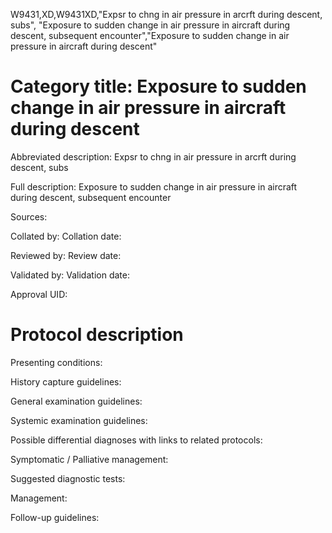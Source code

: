 W9431,XD,W9431XD,"Expsr to chng in air pressure in arcrft during descent, subs", "Exposure to sudden change in air pressure in aircraft during descent, subsequent encounter","Exposure to sudden change in air pressure in aircraft during descent"
# Category title: Exposure to sudden change in air pressure in aircraft during descent

Abbreviated description: Expsr to chng in air pressure in arcrft during descent, subs

Full description: Exposure to sudden change in air pressure in aircraft during descent, subsequent encounter

Sources:

Collated by:
Collation date:

Reviewed by:
Review date:

Validated by:
Validation date:

Approval UID:

# Protocol description

Presenting conditions:

History capture guidelines:

General examination guidelines:

Systemic examination guidelines:

Possible differential diagnoses with links to related protocols:

Symptomatic / Palliative management:

Suggested diagnostic tests:

Management:

Follow-up guidelines:
